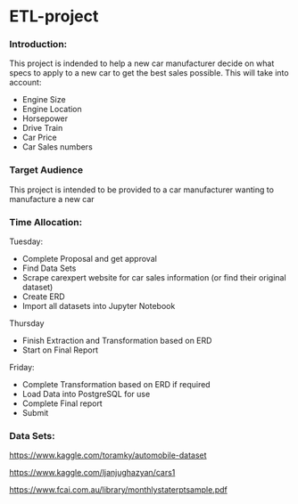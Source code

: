 # ETL-project

### Introduction:

This project is indended to help a new car manufacturer decide on what specs to apply to a new car to get the best sales possible. This will take into account:
 - Engine Size
 - Engine Location
 - Horsepower
 - Drive Train
 - Car Price
 - Car Sales numbers
### Target Audience
This project is intended to be provided to a car manufacturer wanting to manufacture a new car
### Time Allocation:

Tuesday:
 - Complete Proposal and get approval
 - Find Data Sets
 - Scrape carexpert website for car sales information (or find their original dataset)
 - Create ERD
 - Import all datasets into Jupyter Notebook

Thursday
 - Finish Extraction and Transformation based on ERD
 - Start on Final Report

Friday:
 - Complete Transformation based on ERD if required
 - Load Data into PostgreSQL for use
 - Complete Final report
 - Submit

### Data Sets:
https://www.kaggle.com/toramky/automobile-dataset

https://www.kaggle.com/ljanjughazyan/cars1

https://www.fcai.com.au/library/monthlystaterptsample.pdf
